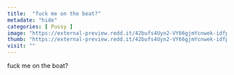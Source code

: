 ```yaml
---
title:  "fuck me on the boat?"
metadate: "hide"
categories: [ Pussy ]
image: "https://external-preview.redd.it/42bufs4Uyn2-VY66gjmYcnwek-idfp_LD8rIIk1giZs.jpg?auto=webp&s=130d8a7d9ae5663c0a8b29729ce3d5cdb816228c"
thumb: "https://external-preview.redd.it/42bufs4Uyn2-VY66gjmYcnwek-idfp_LD8rIIk1giZs.jpg?width=1080&crop=smart&auto=webp&s=3a3f2e4977deed2b03c582e17abece51035befd2"
visit: ""
---
```

fuck me on the boat?
